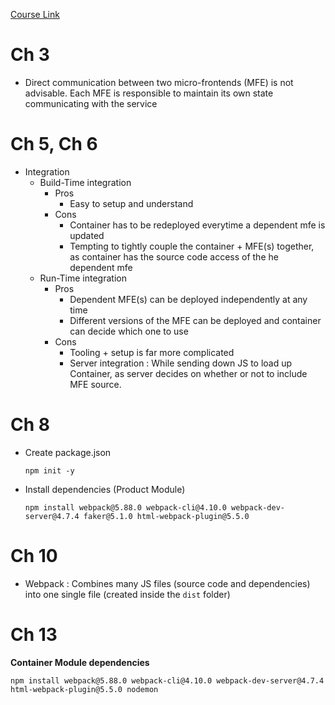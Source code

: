 [Course Link](https://www.udemy.com/course/microfrontend-course/)

# Ch 3
* Direct communication between two micro-frontends (MFE) is not advisable. Each MFE is responsible to maintain its own state communicating with the service

# Ch 5, Ch 6
* Integration
	* Build-Time integration
		* Pros
			* Easy to setup and understand
		* Cons
			* Container has to be redeployed everytime a dependent mfe is updated
			* Tempting to tightly couple the container + MFE(s) together, as container has the source code access of the he dependent mfe
	* Run-Time integration
		* Pros
			* Dependent MFE(s) can be deployed independently at any time
			* Different versions of the MFE can be deployed and container can decide which one to use
		* Cons
			* Tooling + setup is far more complicated
			* Server integration : While sending down JS to load up Container, as server decides on whether or not to include MFE source.

# Ch 8
* Create package.json
	```
	npm init -y
	```
* Install dependencies (Product Module)
	```
	npm install webpack@5.88.0 webpack-cli@4.10.0 webpack-dev-server@4.7.4 faker@5.1.0 html-webpack-plugin@5.5.0
	```

# Ch 10
* Webpack : Combines many JS files (source code and dependencies) into one single file (created inside the `dist` folder)

# Ch 13
**Container Module dependencies**  
```
npm install webpack@5.88.0 webpack-cli@4.10.0 webpack-dev-server@4.7.4 html-webpack-plugin@5.5.0 nodemon
```
	